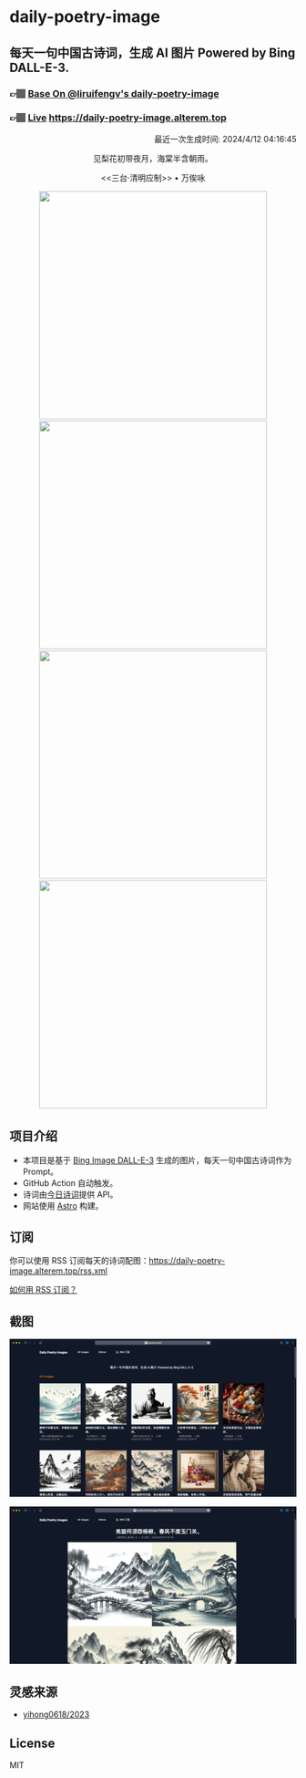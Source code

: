 
# daily-poetry-image

## 每天一句中国古诗词，生成 AI 图片 Powered by Bing DALL-E-3.

### 👉🏽 [Base On @liruifengv's daily-poetry-image](https://github.com/liruifengv/daily-poetry-image)

### 👉🏽 [Live](https://daily-poetry-image.alterem.top/) https://daily-poetry-image.alterem.top

<p align="right">
  最近一次生成时间: 2024/4/12 04:16:45
</p>
<p align="center">
见梨花初带夜月，海棠半含朝雨。
</p>
<p align="center">
<<三台·清明应制>> • 万俟咏
</p>
<p align="center">
<img src="https://tse1.mm.bing.net/th/id/OIG1.M73Tm4oN7InY12Cay0WM" height="400" width="400" />
<img src="https://tse1.mm.bing.net/th/id/OIG1.lhVJhxeHbeHGbXdWCyhn" height="400" width="400" />
<img src="https://tse1.mm.bing.net/th/id/OIG1.ix7MjxAaYeZWdHJFsYXx" height="400" width="400" />
<img src="https://tse4.mm.bing.net/th/id/OIG1.p0NVNobe0bURUwW4dJXg" height="400" width="400" />
</p>

## 项目介绍

-   本项目是基于 [Bing Image DALL-E-3](https://www.bing.com/images/create) 生成的图片，每天一句中国古诗词作为 Prompt。
-   GitHub Action 自动触发。
-   诗词由[今日诗词](https://www.jinrishici.com/)提供 API。
-   网站使用 [Astro](https://astro.build) 构建。

## 订阅

你可以使用 RSS 订阅每天的诗词配图：https://daily-poetry-image.alterem.top/rss.xml

[如何用 RSS 订阅？](https://zhuanlan.zhihu.com/p/55026716)

## 截图

![图片列表](./screenshots/Snipaste_2023-12-28_21-00-26.png)

![图片详情](./screenshots/Snipaste_2023-12-28_21-00-53.png)

## 灵感来源

-   [yihong0618/2023](https://github.com/yihong0618/2023)

## License

MIT
